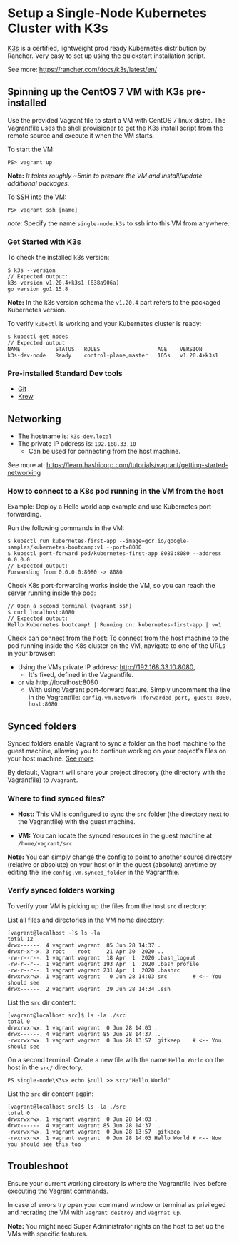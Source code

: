 # Setup a Single-Node Kubernetes Cluster with K3s

[K3s](https://k3s.io/) is a certified, lightweight prod ready Kubernetes distribution by Rancher. Very easy to set up using the quickstart installation script.

See more: https://rancher.com/docs/k3s/latest/en/
     
## Spinning up the CentOS 7 VM with K3s pre-installed

Use the provided Vagrant file to start a VM with CentOS 7 linux distro. The Vagrantfile uses the shell provisioner to get the K3s install script from the remote source and execute it when the VM starts.

To start the VM:
```
PS> vagrant up
```

**Note:** *It takes roughly ~5min to prepare the VM and install/update additional packages.*

To SSH into the VM:
```
PS> vagrant ssh [name]
```
_note:_ Specify the name `single-node.k3s` to ssh into this VM from anywhere.

### Get Started with K3s
To check the installed k3s version:
```
$ k3s --version 
// Expected output:
k3s version v1.20.4+k3s1 (838a906a)
go version go1.15.8
```

**Note:** In the k3s version schema the `v1.20.4` part refers to the packaged Kubernetes version. 

To verify `kubectl` is working and your Kubernetes cluster is ready:
```
$ kubectl get nodes
// Expected output
NAME           STATUS   ROLES                  AGE    VERSION
k3s-dev-node   Ready    control-plane,master   105s   v1.20.4+k3s1
```

### Pre-installed Standard Dev tools

- [Git](https://git-scm.com/)
- [Krew](https://krew.sigs.k8s.io/)


## Networking

- The hostname is: `k3s-dev.local` 
- The private IP address is: `192.168.33.10`
  - Can be used for connecting from the host machine.

See more at: https://learn.hashicorp.com/tutorials/vagrant/getting-started-networking

### How to connect to a K8s pod running in the VM from the host

Example: Deploy a Hello world app example and use Kubernetes port-forwarding.

Run the following commands in the VM:
```
$ kubectl run kubernetes-first-app --image=gcr.io/google-samples/kubernetes-bootcamp:v1 --port=8080
$ kubectl port-forward pod/kubernetes-first-app 8080:8080 --address 0.0.0.0
// Expected output:
Forwarding from 0.0.0.0:8080 -> 8080
```

Check K8s port-forwarding works inside the VM, so you can reach the server running inside the pod:
```
// Open a second terminal (vagrant ssh)
$ curl localhost:8080
// Expected output:
Hello Kubernetes bootcamp! | Running on: kubernetes-first-app | v=1
```

Check can connect from the host:
To connect from the host machine to the pod running inside the K8s cluster on the VM, navigate to one of the URLs in your browser: 
- Using the VMs private IP address: http://192.168.33.10:8080, 
  -  It's fixed, defined in the Vagrantfile.
- or via http://localhost:8080 
  - With using Vagrant port-forward feature. Simply uncomment the line in the Vagrantfile: `config.vm.network :forwarded_port, guest: 8080, host:8080`

## Synced folders

Synced folders enable Vagrant to sync a folder on the host machine to the guest machine, allowing you to continue working on your project's files on your host machine.
[See more](https://www.vagrantup.com/docs/synced-folders)

By default, Vagrant will share your project directory (the directory with the Vagrantfile) to `/vagrant`.

### Where to find synced files?

- **Host:** This VM is configured to sync the `src` folder (the directory next to the Vagrantfile) with the guest machine. 

- **VM:** You can locate the synced resources in the guest machine at `/home/vagrant/src`.

**Note:** You can simply change the config to point to another source directory (relative or absolute) on your host or in the guest (absolute) anytime by editing the line `config.vm.synced_folder` in the Vagrantfile.

### Verify synced folders working
To verify your VM is picking up the files from the host `src` directory:

List all files and directories in the VM home directory:
```
[vagrant@localhost ~]$ ls -la
total 12
drwx------. 4 vagrant vagrant  85 Jun 28 14:37 .
drwxr-xr-x. 3 root    root     21 Apr 30  2020 ..
-rw-r--r--. 1 vagrant vagrant  18 Apr  1  2020 .bash_logout
-rw-r--r--. 1 vagrant vagrant 193 Apr  1  2020 .bash_profile
-rw-r--r--. 1 vagrant vagrant 231 Apr  1  2020 .bashrc
drwxrwxrwx. 1 vagrant vagrant   0 Jun 28 14:03 src        # <-- You should see
drwx------. 2 vagrant vagrant  29 Jun 28 14:34 .ssh
```

List the `src` dir content:
```
[vagrant@localhost src]$ ls -la ./src
total 0
drwxrwxrwx. 1 vagrant vagrant  0 Jun 28 14:03 .
drwx------. 4 vagrant vagrant 85 Jun 28 14:37 ..
-rwxrwxrwx. 1 vagrant vagrant  0 Jun 28 13:57 .gitkeep    # <-- You should see
```

On a second terminal: Create a new file with the name `Hello World` on the host in the `src/` directory.
```
PS single-node\K3s> echo $null >> src/"Hello World"
```

List the `src` dir content again:
```
[vagrant@localhost src]$ ls -la ./src
total 0
drwxrwxrwx. 1 vagrant vagrant  0 Jun 28 14:03 .
drwx------. 4 vagrant vagrant 85 Jun 28 14:37 ..
-rwxrwxrwx. 1 vagrant vagrant  0 Jun 28 13:57 .gitkeep    
-rwxrwxrwx. 1 vagrant vagrant  0 Jun 28 14:03 Hello World # <-- Now you should see this too
```

## Troubleshoot

Ensure your current working directory is where the Vagrantfile lives before executing the Vagrant commands. 

In case of errors try open your command window or terminal as privileged and recrating the VM with `vagrant destroy` and `vagrnat up`.

**Note:** You might need Super Administrator rights on the host to set up the VMs with specific features.